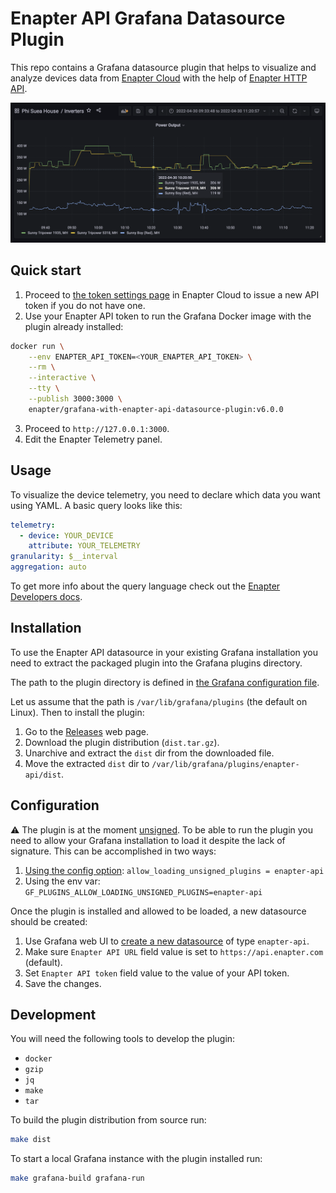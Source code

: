 # Enapter API Grafana Datasource Plugin

This repo contains a Grafana datasource plugin that helps to visualize and
analyze devices data from [Enapter
Cloud](https://handbook.enapter.com/software/cloud/cloud.html) with the help of
[Enapter HTTP API](https://developers.enapter.com/docs/reference/http/intro).

![Example dashboard.](https://raw.githubusercontent.com/Enapter/api-grafana-datasource-plugin/9e43b0860b51bf8d9842f2e14396096cc8624627/example-dashboard.png)

## Quick start

1. Proceed to [the token settings page](https://cloud.enapter.com/settings/tokens)
   in Enapter Cloud to issue a new API token if you do not have one.
2. Use your Enapter API token to run the Grafana Docker image with the plugin
   already installed:

```bash
docker run \
	--env ENAPTER_API_TOKEN=<YOUR_ENAPTER_API_TOKEN> \
	--rm \
	--interactive \
	--tty \
	--publish 3000:3000 \
	enapter/grafana-with-enapter-api-datasource-plugin:v6.0.0
```

3. Proceed to `http://127.0.0.1:3000`.
4. Edit the Enapter Telemetry panel.

## Usage

To visualize the device telemetry, you need to declare which data you want
using YAML. A basic query looks like this:

```yaml
telemetry:
  - device: YOUR_DEVICE
    attribute: YOUR_TELEMETRY
granularity: $__interval
aggregation: auto
```

To get more info about the query language check out the [Enapter Developers
docs](https://developers.enapter.com/docs/tutorial/custom-dashboards/query-language).

## Installation

To use the Enapter API datasource in your existing Grafana installation you
need to extract the packaged plugin into the Grafana plugins directory.

The path to the plugin directory is defined in [the Grafana configuration
file](https://grafana.com/docs/grafana/latest/administration/configuration/#plugins).

Let us assume that the path is `/var/lib/grafana/plugins` (the default on
Linux). Then to install the plugin:

1. Go to the
   [Releases](https://github.com/Enapter/api-grafana-datasource-plugin/releases)
   web page.
2. Download the plugin distribution (`dist.tar.gz`).
3. Unarchive and extract the `dist` dir from the downloaded file.
4. Move the extracted `dist` dir to `/var/lib/grafana/plugins/enapter-api/dist`.

## Configuration

⚠️ The plugin is at the moment
[unsigned](https://grafana.com/docs/grafana/latest/administration/plugin-management/#plugin-signatures).
To be able to run the plugin you need to allow your Grafana installation to
load it despite the lack of signature. This can be accomplished in two ways:

1. [Using the config option](https://grafana.com/docs/grafana/latest/setup-grafana/configure-grafana/#allow_loading_unsigned_plugins): `allow_loading_unsigned_plugins = enapter-api`
2. Using the env var: `GF_PLUGINS_ALLOW_LOADING_UNSIGNED_PLUGINS=enapter-api`

Once the plugin is installed and allowed to be loaded, a new datasource should
be created:

1. Use Grafana web UI to [create a new
   datasource](https://grafana.com/docs/grafana/latest/datasources/add-a-data-source/)
   of type `enapter-api`.
2. Make sure `Enapter API URL` field value is set to `https://api.enapter.com`
   (default).
3. Set `Enapter API token` field value to the value of your API token.
4. Save the changes.

## Development

You will need the following tools to develop the plugin:

- `docker`
- `gzip`
- `jq`
- `make`
- `tar`

To build the plugin distribution from source run:

```bash
make dist
```

To start a local Grafana instance with the plugin installed run:

```bash
make grafana-build grafana-run
```

